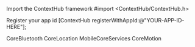 Import the ContextHub framework
#import <ContextHub/ContextHub.h>

Register your app id
[ContextHub registerWithAppId:@"YOUR-APP-ID-HERE"];

CoreBluetooth
CoreLocation
MobileCoreServices
CoreMotion
